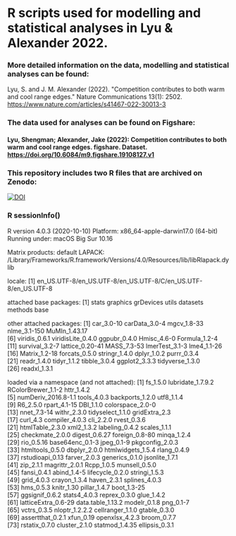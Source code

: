 # R scripts used for modelling and statistical analyses in Lyu & Alexander 2022.

### More detailed information on the data, modelling and statistical analyses can be found: 
Lyu, S. and J. M. Alexander (2022). "Competition contributes to both warm and cool range edges." Nature Communications 13(1): 2502.
https://www.nature.com/articles/s41467-022-30013-3

### The data used for analyses can be found on Figshare: 
#### Lyu, Shengman; Alexander, Jake (2022): Competition contributes to both warm and cool range edges. figshare. Dataset. https://doi.org/10.6084/m9.figshare.19108127.v1

### This repository includes two R files that are archived on Zenodo:
[![DOI](https://zenodo.org/badge/438038961.svg)](https://zenodo.org/badge/latestdoi/438038961)

### R sessionInfo()
R version 4.0.3 (2020-10-10)
Platform: x86_64-apple-darwin17.0 (64-bit)
Running under: macOS Big Sur 10.16

Matrix products: default
LAPACK: /Library/Frameworks/R.framework/Versions/4.0/Resources/lib/libRlapack.dylib

locale:
[1] en_US.UTF-8/en_US.UTF-8/en_US.UTF-8/C/en_US.UTF-8/en_US.UTF-8

attached base packages:
[1] stats     graphics  grDevices utils     datasets  methods   base     

other attached packages:
 [1] car_3.0-10        carData_3.0-4     mgcv_1.8-33       nlme_3.1-150      MuMIn_1.43.17    
 [6] viridis_0.6.1     viridisLite_0.4.0 ggpubr_0.4.0      Hmisc_4.6-0       Formula_1.2-4    
[11] survival_3.2-7    lattice_0.20-41   MASS_7.3-53       lmerTest_3.1-3    lme4_1.1-26      
[16] Matrix_1.2-18     forcats_0.5.0     stringr_1.4.0     dplyr_1.0.2       purrr_0.3.4      
[21] readr_1.4.0       tidyr_1.1.2       tibble_3.0.4      ggplot2_3.3.3     tidyverse_1.3.0  
[26] readxl_1.3.1     

loaded via a namespace (and not attached):
 [1] fs_1.5.0            lubridate_1.7.9.2   RColorBrewer_1.1-2  httr_1.4.2         
 [5] numDeriv_2016.8-1.1 tools_4.0.3         backports_1.2.0     utf8_1.1.4         
 [9] R6_2.5.0            rpart_4.1-15        DBI_1.1.0           colorspace_2.0-0   
[13] nnet_7.3-14         withr_2.3.0         tidyselect_1.1.0    gridExtra_2.3      
[17] curl_4.3            compiler_4.0.3      cli_2.2.0           rvest_0.3.6        
[21] htmlTable_2.3.0     xml2_1.3.2          labeling_0.4.2      scales_1.1.1       
[25] checkmate_2.0.0     digest_0.6.27       foreign_0.8-80      minqa_1.2.4        
[29] rio_0.5.16          base64enc_0.1-3     jpeg_0.1-9          pkgconfig_2.0.3    
[33] htmltools_0.5.0     dbplyr_2.0.0        htmlwidgets_1.5.4   rlang_0.4.9        
[37] rstudioapi_0.13     farver_2.0.3        generics_0.1.0      jsonlite_1.7.1     
[41] zip_2.1.1           magrittr_2.0.1      Rcpp_1.0.5          munsell_0.5.0      
[45] fansi_0.4.1         abind_1.4-5         lifecycle_0.2.0     stringi_1.5.3      
[49] grid_4.0.3          crayon_1.3.4        haven_2.3.1         splines_4.0.3      
[53] hms_0.5.3           knitr_1.30          pillar_1.4.7        boot_1.3-25        
[57] ggsignif_0.6.2      stats4_4.0.3        reprex_0.3.0        glue_1.4.2         
[61] latticeExtra_0.6-29 data.table_1.13.2   modelr_0.1.8        png_0.1-7          
[65] vctrs_0.3.5         nloptr_1.2.2.2      cellranger_1.1.0    gtable_0.3.0       
[69] assertthat_0.2.1    xfun_0.19           openxlsx_4.2.3      broom_0.7.7        
[73] rstatix_0.7.0       cluster_2.1.0       statmod_1.4.35      ellipsis_0.3.1     
